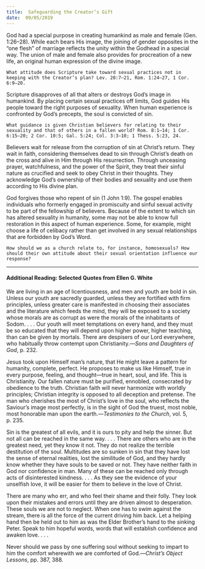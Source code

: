 ```yaml
---
title:  Safeguarding the Creator’s Gift
date:  09/05/2019
---
```


God had a special purpose in creating humankind as male and female (Gen. 1:26–28). While each bears His image, the joining of gender opposites in the “one flesh” of marriage reflects the unity within the Godhead in a special way. The union of male and female also provides for procreation of a new life, an original human expression of the divine image.

`What attitude does Scripture take toward sexual practices not in keeping with the Creator’s plan? Lev. 20:7–21, Rom. 1:24–27, 1 Cor. 6:9–20.`

Scripture disapproves of all that alters or destroys God’s image in humankind. By placing certain sexual practices off limits, God guides His people toward the right purposes of sexuality. When human experience is confronted by God’s precepts, the soul is convicted of sin.

`What guidance is given Christian believers for relating to their sexuality and that of others in a fallen world? Rom. 8:1–14; 1 Cor. 6:15–20; 2 Cor. 10:5; Gal. 5:24; Col. 3:3–10; 1 Thess. 5:23, 24.`

Believers wait for release from the corruption of sin at Christ’s return. They wait in faith, considering themselves dead to sin through Christ’s death on the cross and alive in Him through His resurrection. Through unceasing prayer, watchfulness, and the power of the Spirit, they treat their sinful nature as crucified and seek to obey Christ in their thoughts. They acknowledge God’s ownership of their bodies and sexuality and use them according to His divine plan.

God forgives those who repent of sin (1 John 1:9). The gospel enables individuals who formerly engaged in promiscuity and sinful sexual activity to be part of the fellowship of believers. Because of the extent to which sin has altered sexuality in humanity, some may not be able to know full restoration in this aspect of human experience. Some, for example, might choose a life of celibacy rather than get involved in any sexual relationships that are forbidden by God’s Word.

`How should we as a church relate to, for instance, homosexuals? How should their own attitude about their sexual orientation influence our response?`

---

#### Additional Reading: Selected Quotes from Ellen G. White

We are living in an age of licentiousness, and men and youth are bold in sin. Unless our youth are sacredly guarded, unless they are fortified with firm principles, unless greater care is manifested in choosing their associates and the literature which feeds the mind, they will be exposed to a society whose morals are as corrupt as were the morals of the inhabitants of Sodom. . . . Our youth will meet temptations on every hand, and they must be so educated that they will depend upon higher power, higher teaching, than can be given by mortals. There are despisers of our Lord everywhere, who habitually throw contempt upon Christianity.—_Sons and Daughters of God_, p. 232. 

Jesus took upon Himself man’s nature, that He might leave a pattern for humanity, complete, perfect. He proposes to make us like Himself, true in every purpose, feeling, and thought—true in heart, soul, and life. This is Christianity. Our fallen nature must be purified, ennobled, consecrated by obedience to the truth. Christian faith will never harmonize with worldly principles; Christian integrity is opposed to all deception and pretense. The man who cherishes the most of Christ’s love in the soul, who reflects the Saviour’s image most perfectly, is in the sight of God the truest, most noble, most honorable man upon the earth.—_Testimonies to the Church_, vol. 5, p. 235.

Sin is the greatest of all evils, and it is ours to pity and help the sinner. But not all can be reached in the same way. . . . There are others who are in the greatest need, yet they know it not. They do not realize the terrible destitution of the soul. Multitudes are so sunken in sin that they have lost the sense of eternal realities, lost the similitude of God, and they hardly know whether they have souls to be saved or not. They have neither faith in God nor confidence in man. Many of these can be reached only through acts of disinterested kindness. . . . As they see the evidence of your unselfish love, it will be easier for them to believe in the love of Christ. 

There are many who err, and who feel their shame and their folly. They look upon their mistakes and errors until they are driven almost to desperation. These souls we are not to neglect. When one has to swim against the stream, there is all the force of the current driving him back. Let a helping hand then be held out to him as was the Elder Brother’s hand to the sinking Peter. Speak to him hopeful words, words that will establish confidence and awaken love. . . .

Never should we pass by one suffering soul without seeking to impart to him the comfort wherewith we are comforted of God.—_Christ’s Object Lessons_, pp. 387, 388.